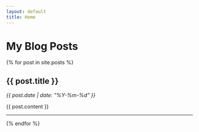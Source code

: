 ```yaml
---
layout: default
title: Home
---
```


# My Blog Posts

<div class="post-list">
  {% for post in site.posts %}
    <article class="home-post">
      <h2>{{ post.title }}</h2>
      <p><em>{{ post.date | date: "%Y-%m-%d" }}</em></p>
      {{ post.content }}
      <hr>
    </article>
  {% endfor %}
</div>
